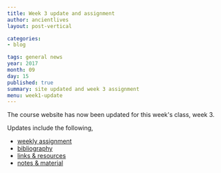 ```yaml
---
title: Week 3 update and assignment
author: ancientlives
layout: post-vertical

categories:
- blog

tags: general news
year: 2017
month: 09
day: 15
published: true
summary: site updated and week 3 assignment
menu: week1-update
---
```


The course website has now been updated for this week's class, week 3.

Updates include the following,

* [weekly assignment](/weekly_assignment)
* [bibliography](/bibliography)
* [links & resources](/links)
* [notes & material](/notes)
